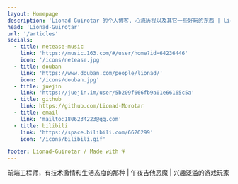 ```yaml
---
layout: Homepage
description: 'Lionad Guirotar 的个人博客, 心流历程以及其它一些好玩的东西 | Lionad Blogs | Lionad-Guirotar Lionad-Morotar Lionad-RedOne'
head: 'Lionad-Guirotar'
url: '/articles'
socials:
  - title: netease-music
    link: 'https://music.163.com/#/user/home?id=64236446'
    icon: '/icons/netease.jpg'
  - title: douban
    link: 'https://www.douban.com/people/lionad/'
    icon: '/icons/douban.jpg'
  - title: juejin
    link: 'https://juejin.im/user/5b209f666fb9a01e66165c5a'
  - title: github
    link: https://github.com/Lionad-Morotar
  - title: email
    link: 'mailto:1806234223@qq.com'
  - title: bilibili
    link: 'https://space.bilibili.com/6626299'
    icon: '/icons/bilibili.gif'

footer: Lionad-Guirotar / Made with 💗
---
```


前端工程师，有技术激情和生活态度的那种 | 午夜吉他恶魔 | 兴趣泛滥的游戏玩家

<Font-Subfonts-1399044560 />

